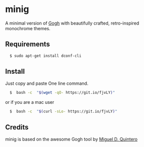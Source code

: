 minig
=====

A minimal version of [Gogh](https://mayccoll.github.io/Gogh/) with beautifully crafted, retro-inspired monochrome themes.

## Requirements

```bash
  $ sudo apt-get install dconf-cli
```

## Install

Just copy and paste One line command.

```bash
  $  bash -c  "$(wget -qO- https://git.io/fjvLY)"
```

or if you are a mac user

```bash
  $  bash -c  "$(curl -sLo- https://git.io/fjvLY)"
```

## Credits

minig is based on the awesome Gogh tool by [Miguel D. Quintero](https://lanet.co)
